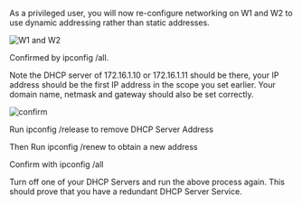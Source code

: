 As a privileged user, you will now re-configure networking on W1 and W2 to use dynamic addressing rather than static addresses.

![W1 and W2](https://user-images.githubusercontent.com/71106886/162988161-0f3b60c6-16ad-4a0f-b54b-34303b86ac58.png)

Confirmed by ipconfig /all.  

Note the DHCP server of 172.16.1.10 or 172.16.1.11 should be there, your IP address should be the first IP address in the scope you set earlier.  Your domain name, netmask and gateway should also be set correctly.

![confirm](https://user-images.githubusercontent.com/71106886/162989103-f3df26b2-f6ff-46d6-9a40-3640c54e3556.png)

Run ipconfig /release to remove DHCP Server Address

Then Run ipconfig /renew to obtain a new address

Confirm with ipconfig /all

Turn off one of your DHCP Servers and run the above process again. This should prove that you have a redundant DHCP Server Service.

